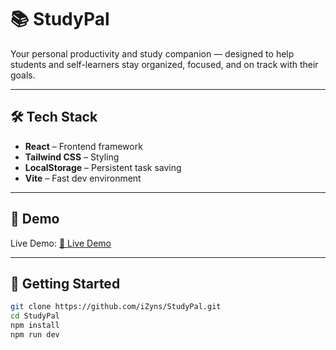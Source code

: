 # 📚 StudyPal

Your personal productivity and study companion — designed to help students and self-learners stay organized, focused, and on track with their goals.

---

## 🛠️ Tech Stack

- **React** – Frontend framework
- **Tailwind CSS** – Styling
- **LocalStorage** – Persistent task saving
- **Vite** – Fast dev environment

---

## 📸 Demo

Live Demo: [🔗 Live Demo](https://gostudypal.com/)

---

## 🚀 Getting Started

```bash
git clone https://github.com/iZyns/StudyPal.git
cd StudyPal
npm install
npm run dev

